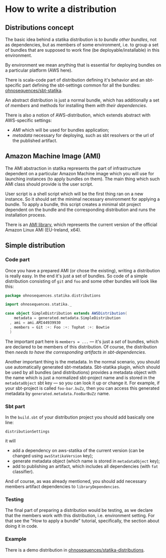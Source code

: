 # How to write a distribution


## Distributions concept

The basic idea behind a statika distribution is _to bundle other bundles_, not as dependencies, but as members of some environment, i.e. to group a set of bundles that are supposed to work fine (be deployable/installable) in this environment.

By environment we mean anything that is essential for deploying bundles on a particular platform (AWS here).

There is scala-code part of distribution defining it's behavior and an sbt-specific part defining the sbt-settings common for all the bundles: [ohnosequences/sbt-statika](https://github.com/ohnosequences/sbt-statika).

An abstract distribution is just a normal bundle, which has additionally a set of _members_ and methods for installing them _with their dependencies_.

There is also a notion of AWS-distribution, which extends abstract with AWS-specific settings:

* _AMI_ which will be used for bundles application;
* _metadata_ necessary for deploying, such as sbt resolvers or the url of the published artifact.


## Amazon Machine Image (AMI)

The AMI abstraction in statika represents the part of infrastructure dependent on a particular Amazon Machine image which you will use for launching instances (to apply bundles on them). The main thing which such AMI class should provide is the user script.

User script is a shell script which will be the first thing ran on a new instance. So it should set the minimal necessary environment for applying a bundle. To apply a bundle, this script creates a minimal sbt project dependent on the bundle and the corresponding distribution and runs the installation process.

There is an [AMI library](https://github.com/ohnosequences/amazon-linux-ami), which represents the current version of the official Amazon Linux AMI (EU-Ireland, x64).


## Simple distribution

### Code part

Once you have a prepared AMI (or chose the existing), writing a distribution is really easy. In the end it's just  a set of bundles. So code of a simple distribution consisting of `git` and `foo` and some other bundles will look like this:

```scala
package ohnosequences.statika.distributions

import ohnosequences.statika._

case object SimpleDistribution extends AWSDistribution(
    metadata = generated.metadata.SimpleDistribution
  , ami = ami.AMI44939930
  , members = Git :+: Foo :+: Tophat :+: Bowtie
  )
```

The important part here is `members = ...` — it's just a _set_ of bundles, which are declared to be members of this distribution. Of course, the distribution then _needs to have the corresponding artifacts in sbt-dependencies_.

Another important thing is the metadata. In the normal scenario, you should use automatically generated sbt-metadata. Sbt-statika plugin, which should be used by all bundles (and distributions) provides a metadata object with the name which is just a normalized sbt-project name and is stored in the `metadataObject` sbt key — so you can look it up or change it. For example, if your sbt-project is called `foo-bar.buZz`, then you can access this generated metadata by `generated.metadata.FooBarBuZz` name.

### Sbt part

In the `build.sbt` of your distribution project you should add basically one line:

```
distributionSettings

```

it will 
* add a dependency on aws-statika of the current version (can be changed using `awsStatikaVersion` key);
* generate metadata object (which name is stored in `metadataObject` key);
* add to publishing an artifact, which includes all dependencies (with `fat` classifier).

And of course, as was already mentioned, you should add necessary members artifact dependencies to `libraryDependencies`.


### Testing

The final part of preparing a distribution would be testing, as we declare that the members work with this distribution, i.e. environment setting. For that see the "How to apply a bundle" tutorial, specifically, the section about doing it in code.


### Example

There is a demo distribution in [ohnosequences/statika-distributions](https://github.com/ohnosequences/statika-distributions).
